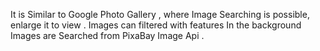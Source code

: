 It is Similar to Google Photo Gallery , where Image Searching is possible, enlarge it to view . Images can filtered with features 
In the background Images are Searched from PixaBay Image Api . 
